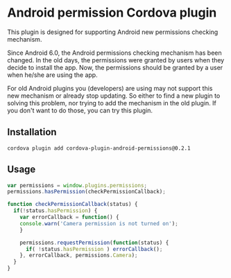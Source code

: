 Android permission Cordova plugin
========

This plugin is designed for supporting Android new permissions checking mechanism.

Since Android 6.0, the Android permissions checking mechanism has been changed. In the old days, the permissions were granted by users when they decide to install the app. Now, the permissions should be granted by a user when he/she are using the app.

For old Android plugins you (developers) are using may not support this new mechanism or already stop updating. So either to find a new plugin to solving this problem, nor trying to add the mechanism in the old plugin. If you don't want to do those, you can try this plugin.

Installation
--------

```
cordova plugin add cordova-plugin-android-permissions@0.2.1
```

Usage
--------

```javascript
var permissions = window.plugins.permissions;
permissions.hasPermission(checkPermissionCallback);

function checkPermissionCallback(status) {
  if(!status.hasPermission) {
    var errorCallback = function() {
    console.warn('Camera permission is not turned on');
    }

    permissions.requestPermission(function(status) {
      if( !status.hasPermission ) errorCallback();
    }, errorCallback, permissions.Camera);
  }
}
```
